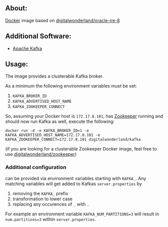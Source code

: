 ## About:

[Docker](http://www.docker.com/) image based on [digitalwonderland/oracle-jre-8](https://registry.hub.docker.com/u/digitalwonderland/oracle-jre-8/)

## Additional Software:

* [Apache Kafka](http://kafka.apache.org/)

## Usage:

The image provides a clusterable Kafka broker.

As a minimum the following environment variables must be set:

1. ```KAFKA_BROKER_ID```
2. ```KAFKA_ADVERTISED_HOST_NAME```
3. ```KAFKA_ZOOKEEPER_CONNECT```

So, assuming your Docker host is ```172.17.8.101```, has [Zookeeper](http://zookeeper.apache.org/) running and should now run Kafka as well, execute the following:

```
docker run -d -e KAFKA_BROKER_ID=1 -e KAFKA_ADVERTISED_HOST_NAME=172.17.8.101 -e KAFKA_ZOOKEEPER_CONNECT=172.17.8.101 digitalwonderland/kafka
```

(if you are looking for a clusterable Zookeeper Docker image, feel free to use [digitalwonderland/zookeeper](https://github.com/digital-wonderland/docker-zookeeper))

### Additional configuration

can be provided via environment variables starting with ```KAFKA_```. Any matching variables will get added to Kafkas ```server.properties``` by

1. removing the ```KAFKA_``` prefix
2. transformation to lower case
3. replacing any occurences of ```_``` with ```.```

For example an environment variable ```KAFKA_NUM_PARTITIONS=3``` will result in ```num.partitions=3``` within ```server.properties```.
